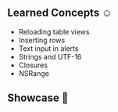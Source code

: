 

## Learned Concepts ☺️
* Reloading table views
* Inserting rows
* Text input in alerts
* Strings and UTF-16
* Closures
* NSRange


## Showcase 📱

